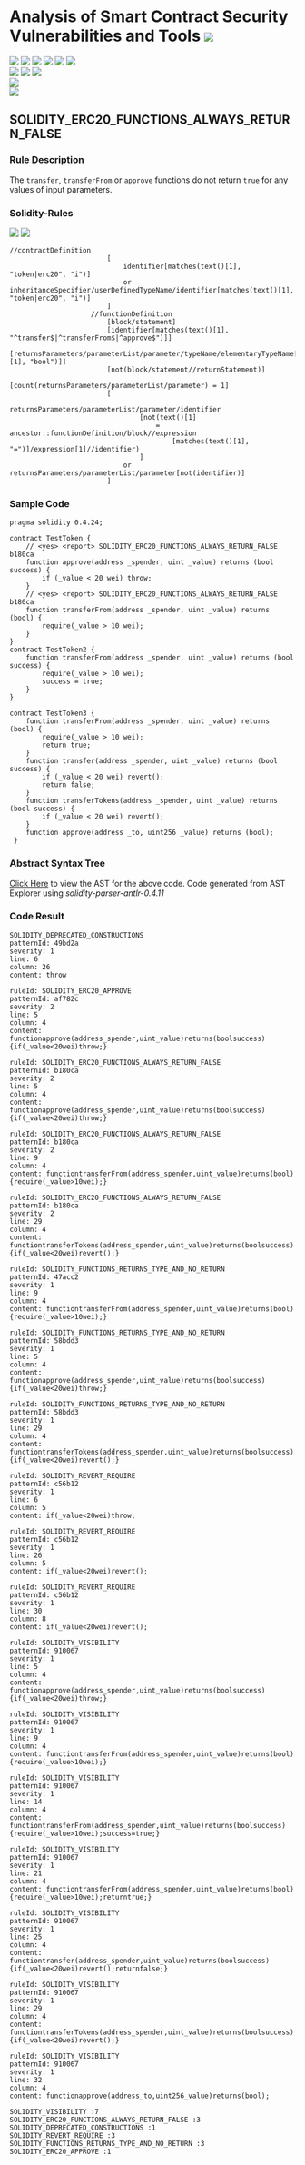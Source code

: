 # Analysis of Smart Contract Security Vulnerabilities and Tools ![](https://img.shields.io/badge/-Live-brightgreen)
![](https://img.shields.io/badge/Batch-UG21CYS-lightgreen) ![](https://img.shields.io/badge/Batch-PG21CYS-green) ![](https://img.shields.io/badge/Batch-UG22CYS-lightgreen) ![](https://img.shields.io/badge/Batch-PG21CYS-green) ![](https://img.shields.io/badge/Batch-PhD-darkgreen) ![](https://img.shields.io/badge/-B_RIG-darkgreen)<br/>   ![](https://img.shields.io/badge/BlockchainCourse-21CY712-green)  ![](https://img.shields.io/badge/-M.Tech_Dissertation-blue) ![](https://img.shields.io/badge/Focus-Smart_Contract_Security-yellow) <br/>
![](https://img.shields.io/badge/Blockchain-Ethereum-blue)   <br/> 
![](https://img.shields.io/badge/Language-Solidity-blue)

## SOLIDITY_ERC20_FUNCTIONS_ALWAYS_RETURN_FALSE
### Rule Description
The <code>transfer</code>, <code>transferFrom</code> or <code>approve</code> functions do not return <code>true</code> for any values of input parameters.
### Solidity-Rules

![](https://img.shields.io/badge/Pattern_ID-b180ca-gold) ![](https://img.shields.io/badge/Severity-2-brown) 

```
//contractDefinition
                        [
                            identifier[matches(text()[1], "token|erc20", "i")]
                            or inheritanceSpecifier/userDefinedTypeName/identifier[matches(text()[1], "token|erc20", "i")]
                        ]
                    //functionDefinition
                        [block/statement]
                        [identifier[matches(text()[1], "^transfer$|^transferFrom$|^approve$")]]
                        [returnsParameters/parameterList/parameter/typeName/elementaryTypeName[matches(text()[1], "bool")]]
                        [not(block/statement//returnStatement)]
                        [count(returnsParameters/parameterList/parameter) = 1]
                        [
                            returnsParameters/parameterList/parameter/identifier
                                [not(text()[1]
                                    = ancestor::functionDefinition/block//expression
                                        [matches(text()[1], "=")]/expression[1]//identifier)
                                ]
                            or returnsParameters/parameterList/parameter[not(identifier)]
                        ]
```

### Sample Code

```
pragma solidity 0.4.24;

contract TestToken {
    // <yes> <report> SOLIDITY_ERC20_FUNCTIONS_ALWAYS_RETURN_FALSE b180ca
    function approve(address _spender, uint _value) returns (bool success) {
    	if (_value < 20 wei) throw;
    }
    // <yes> <report> SOLIDITY_ERC20_FUNCTIONS_ALWAYS_RETURN_FALSE b180ca
    function transferFrom(address _spender, uint _value) returns (bool) {
        require(_value > 10 wei);
    }
}
contract TestToken2 {
    function transferFrom(address _spender, uint _value) returns (bool success) {
        require(_value > 10 wei);
        success = true;
    }
}

contract TestToken3 {
    function transferFrom(address _spender, uint _value) returns (bool) {
        require(_value > 10 wei);
        return true;
    }
    function transfer(address _spender, uint _value) returns (bool success) {
    	if (_value < 20 wei) revert();
    	return false;
    }
    function transferTokens(address _spender, uint _value) returns (bool success) {
        if (_value < 20 wei) revert();
    }
    function approve(address _to, uint256 _value) returns (bool);
 }
```

### Abstract Syntax Tree 

[Click Here](https://astexplorer.net/#/gist/65609430a00dea52c532b93bcb634f5b/1bc08a00c8138494fa5997e7f8fbc84f2714d80c) to view the AST for the above code. Code generated from AST Explorer using _solidity-parser-antlr-0.4.11_

### Code Result

```
SOLIDITY_DEPRECATED_CONSTRUCTIONS
patternId: 49bd2a
severity: 1
line: 6
column: 26
content: throw

ruleId: SOLIDITY_ERC20_APPROVE
patternId: af782c
severity: 2
line: 5
column: 4
content: functionapprove(address_spender,uint_value)returns(boolsuccess){if(_value<20wei)throw;}

ruleId: SOLIDITY_ERC20_FUNCTIONS_ALWAYS_RETURN_FALSE
patternId: b180ca
severity: 2
line: 5
column: 4
content: functionapprove(address_spender,uint_value)returns(boolsuccess){if(_value<20wei)throw;}

ruleId: SOLIDITY_ERC20_FUNCTIONS_ALWAYS_RETURN_FALSE
patternId: b180ca
severity: 2
line: 9
column: 4
content: functiontransferFrom(address_spender,uint_value)returns(bool){require(_value>10wei);}

ruleId: SOLIDITY_ERC20_FUNCTIONS_ALWAYS_RETURN_FALSE
patternId: b180ca
severity: 2
line: 29
column: 4
content: functiontransferTokens(address_spender,uint_value)returns(boolsuccess){if(_value<20wei)revert();}

ruleId: SOLIDITY_FUNCTIONS_RETURNS_TYPE_AND_NO_RETURN
patternId: 47acc2
severity: 1
line: 9
column: 4
content: functiontransferFrom(address_spender,uint_value)returns(bool){require(_value>10wei);}

ruleId: SOLIDITY_FUNCTIONS_RETURNS_TYPE_AND_NO_RETURN
patternId: 58bdd3
severity: 1
line: 5
column: 4
content: functionapprove(address_spender,uint_value)returns(boolsuccess){if(_value<20wei)throw;}

ruleId: SOLIDITY_FUNCTIONS_RETURNS_TYPE_AND_NO_RETURN
patternId: 58bdd3
severity: 1
line: 29
column: 4
content: functiontransferTokens(address_spender,uint_value)returns(boolsuccess){if(_value<20wei)revert();}

ruleId: SOLIDITY_REVERT_REQUIRE
patternId: c56b12
severity: 1
line: 6
column: 5
content: if(_value<20wei)throw;

ruleId: SOLIDITY_REVERT_REQUIRE
patternId: c56b12
severity: 1
line: 26
column: 5
content: if(_value<20wei)revert();

ruleId: SOLIDITY_REVERT_REQUIRE
patternId: c56b12
severity: 1
line: 30
column: 8
content: if(_value<20wei)revert();

ruleId: SOLIDITY_VISIBILITY
patternId: 910067
severity: 1
line: 5
column: 4
content: functionapprove(address_spender,uint_value)returns(boolsuccess){if(_value<20wei)throw;}

ruleId: SOLIDITY_VISIBILITY
patternId: 910067
severity: 1
line: 9
column: 4
content: functiontransferFrom(address_spender,uint_value)returns(bool){require(_value>10wei);}

ruleId: SOLIDITY_VISIBILITY
patternId: 910067
severity: 1
line: 14
column: 4
content: functiontransferFrom(address_spender,uint_value)returns(boolsuccess){require(_value>10wei);success=true;}

ruleId: SOLIDITY_VISIBILITY
patternId: 910067
severity: 1
line: 21
column: 4
content: functiontransferFrom(address_spender,uint_value)returns(bool){require(_value>10wei);returntrue;}

ruleId: SOLIDITY_VISIBILITY
patternId: 910067
severity: 1
line: 25
column: 4
content: functiontransfer(address_spender,uint_value)returns(boolsuccess){if(_value<20wei)revert();returnfalse;}

ruleId: SOLIDITY_VISIBILITY
patternId: 910067
severity: 1
line: 29
column: 4
content: functiontransferTokens(address_spender,uint_value)returns(boolsuccess){if(_value<20wei)revert();}

ruleId: SOLIDITY_VISIBILITY
patternId: 910067
severity: 1
line: 32
column: 4
content: functionapprove(address_to,uint256_value)returns(bool);

SOLIDITY_VISIBILITY :7
SOLIDITY_ERC20_FUNCTIONS_ALWAYS_RETURN_FALSE :3
SOLIDITY_DEPRECATED_CONSTRUCTIONS :1
SOLIDITY_REVERT_REQUIRE :3
SOLIDITY_FUNCTIONS_RETURNS_TYPE_AND_NO_RETURN :3
SOLIDITY_ERC20_APPROVE :1

```
